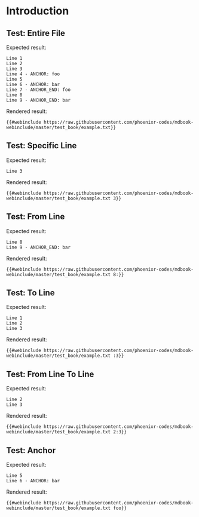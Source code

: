 # Introduction

## Test: Entire File

Expected result:

```
Line 1
Line 2
Line 3
Line 4 - ANCHOR: foo
Line 5
Line 6 - ANCHOR: bar
Line 7 - ANCHOR_END: foo
Line 8
Line 9 - ANCHOR_END: bar
```

Rendered result:

```
{{#webinclude https://raw.githubusercontent.com/phoenixr-codes/mdbook-webinclude/master/test_book/example.txt}}
```


## Test: Specific Line

Expected result:

```
Line 3
```

Rendered result:

```
{{#webinclude https://raw.githubusercontent.com/phoenixr-codes/mdbook-webinclude/master/test_book/example.txt 3}}
```


## Test: From Line

Expected result:

```
Line 8
Line 9 - ANCHOR_END: bar
```

Rendered result:

```
{{#webinclude https://raw.githubusercontent.com/phoenixr-codes/mdbook-webinclude/master/test_book/example.txt 8:}}
```


## Test: To Line

Expected result:

```
Line 1
Line 2
Line 3
```

Rendered result:

```
{{#webinclude https://raw.githubusercontent.com/phoenixr-codes/mdbook-webinclude/master/test_book/example.txt :3}}
```


## Test: From Line To Line

Expected result:

```
Line 2
Line 3
```

Rendered result:

```
{{#webinclude https://raw.githubusercontent.com/phoenixr-codes/mdbook-webinclude/master/test_book/example.txt 2:3}}
```


## Test: Anchor

Expected result:

```
Line 5
Line 6 - ANCHOR: bar
```

Rendered result:

```
{{#webinclude https://raw.githubusercontent.com/phoenixr-codes/mdbook-webinclude/master/test_book/example.txt foo}}
```
